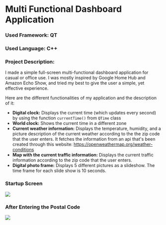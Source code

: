 # Multi Functional Dashboard Application

### Used Framework: QT
### Used Language: C++

### Project Description:
I made a simple full-screen multi-functional dashboard application for casual or office use. I was mostly inspired by Google Home Hub and Amazon Echo Show, and tried my best to give the user a simple, yet effective experience. 

Here are the different functionalities of my application and the description of it:
- **Digital clock:** Displays the current time (which updates every second) by using the function `currentTime()` from `QTime` class
- **World clock:** Shows the current time in a different zone 
- **Current weather information:** Displays the temperature, humidity, and a picture description of the current weather according to the the zip code that the user enters. It fetches the information from an api that's been created through this website: https://openweathermap.org/weather-conditions 
- **Map with the current traffic information:** Displays the current traffic information according to the zip code that the user enters. 
- **Digital photo frame:** Displays 5 different pictures as a slideshow. The time frame for each slide show is 10 seconds.

### Startup Screen
<img src="images/dashboard_app_1.jpg?raw=true"/>

### After Entering the Postal Code
<img src="images/dashboard_app_2/jpg?raw=true"/>
